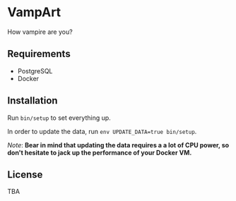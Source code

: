 # VampArt

How vampire are you?

## Requirements

* PostgreSQL
* Docker

## Installation

Run `bin/setup` to set everything up.

In order to update the data, run `env UPDATE_DATA=true bin/setup`.

*Note*: **Bear in mind that updating the data requires a a lot of CPU power, so don't hesitate to jack up the performance of your Docker VM.**

## License

TBA
